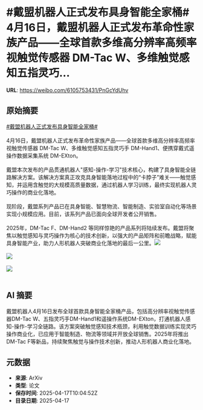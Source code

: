 # #戴盟机器人正式发布具身智能全家桶# 4月16日，戴盟机器人正式发布革命性家族产品——全球首款多维高分辨率高频率视触觉传感器 DM-Tac W、多维触觉感知五指灵巧...

**URL**: https://weibo.com/6105753431/PnGcYdUhv

## 原始摘要

<a href="https://m.weibo.cn/search?containerid=231522type%3D1%26t%3D10%26q%3D%23%E6%88%B4%E7%9B%9F%E6%9C%BA%E5%99%A8%E4%BA%BA%E6%AD%A3%E5%BC%8F%E5%8F%91%E5%B8%83%E5%85%B7%E8%BA%AB%E6%99%BA%E8%83%BD%E5%85%A8%E5%AE%B6%E6%A1%B6%23&amp;extparam=%23%E6%88%B4%E7%9B%9F%E6%9C%BA%E5%99%A8%E4%BA%BA%E6%AD%A3%E5%BC%8F%E5%8F%91%E5%B8%83%E5%85%B7%E8%BA%AB%E6%99%BA%E8%83%BD%E5%85%A8%E5%AE%B6%E6%A1%B6%23" data-hide=""><span class="surl-text">#戴盟机器人正式发布具身智能全家桶#</span></a> <br><br>4月16日，戴盟机器人正式发布革命性家族产品——全球首款多维高分辨率高频率视触觉传感器 DM-Tac W、多维触觉感知五指灵巧手 DM-Hand1、便携穿戴式遥操作数据采集系统 DM-EXton。<br><br>戴盟本次发布的产品贯通机器人"感知-操作-学习"技术核心，构建了具身智能全链路解决方案。该解决方案真正攻克具身智能落地过程中的“卡脖子”难关——触觉感知，并运用含触觉的大规模高质量数据，通过机器人学习训练，最终实现机器人灵巧操作的商业化落地。<br><br>现阶段，戴盟系列产品已在具身智能、智慧物流、智能制造、实验室自动化等场景实现小规模应用。目前，该系列产品已面向全球开发者公开销售。<br><br>2025年，DM-Tac F、DM-Hand2 等同样惊艳的产品系列将陆续发布。戴盟将聚焦以触觉感知与灵巧操作为核心的技术创新，以强大的产品矩阵和前瞻战略，赋能具身智能产业，助力人形机器人突破商业化落地的最后一公里。<img style="" src="https://tvax3.sinaimg.cn/large/006Fd7o3ly1i0jttxkpv2j32w740le81.jpg" referrerpolicy="no-referrer"><br><br><img style="" src="https://tvax2.sinaimg.cn/large/006Fd7o3ly1i0jttww8oxj30ox0e4762.jpg" referrerpolicy="no-referrer"><br><br><img style="" src="https://tvax4.sinaimg.cn/large/006Fd7o3ly1i0jttwyr2jj31zv0vzh05.jpg" referrerpolicy="no-referrer"><br><br>

## AI 摘要

戴盟机器人4月16日发布全球首款具身智能全家桶产品，包括高分辨率视触觉传感器DM-Tac W、五指灵巧手DM-Hand1和遥操作系统DM-EXton，打通机器人感知-操作-学习全链路。该方案突破触觉感知技术瓶颈，利用触觉数据训练实现灵巧操作商业化，已应用于智能制造、物流等领域并开放全球销售。2025年将推出DM-Tac F等新品，持续聚焦触觉与操作技术创新，推动人形机器人商业化落地。

## 元数据

- **来源**: ArXiv
- **类型**: 论文
- **保存时间**: 2025-04-17T10:04:52Z
- **目录日期**: 2025-04-17

